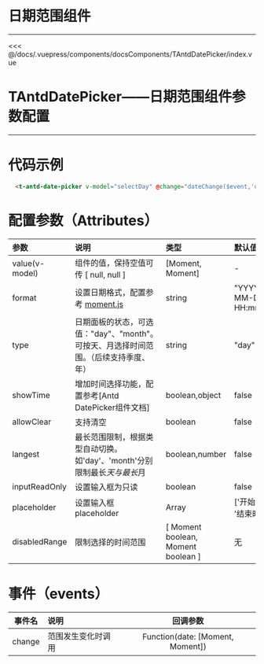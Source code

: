 # 日期范围组件

---


<common-code-format>
  <docsComponents-TAntdDatePicker-index slot="source"></docsComponents-TAntdDatePicker-index>
   <<< @/docs/.vuepress/components/docsComponents/TAntdDatePicker/index.vue
</common-code-format>

# TAntdDatePicker——日期范围组件参数配置
---
# 代码示例


```html
  <t-antd-date-picker v-model="selectDay" @change="dateChange($event,'optionalDate')"/>
```
# 配置参数（Attributes）


| 参数           | 说明                                                                                 | 类型                               | 默认值                   |
| :------------- | :----------------------------------------------------------------------------------- | :--------------------------------- | :----------------------- |
| value(v-model) | 组件的值，保持空值可传 [ null, null ]                                                | [Moment, Moment]                   | -                        |
| format         | 设置日期格式，配置参考 [moment.js](http://momentjs.com/)                             | string                             | "YYYY-MM-DD HH:mm:ss"    |
| type           | 日期面板的状态，可选值："day"、"month"。可按天、月选择时间范围。（后续支持季度、年） | string                             | "day"                    |
| showTime       | 增加时间选择功能，配置参考[Antd DatePicker组件文档]                                  | boolean,object                     | false                    |
| allowClear     | 支持清空                                                                             | boolean                            | false                    |
| langest        | 最长范围限制，根据类型自动切换。如'day'、'month'分别限制最长*天与最长*月             | boolean,number                     | false                    |
| inputReadOnly  | 设置输入框为只读                                                                     | boolean                            | false                    |
| placeholder    | 设置输入框placeholder                                                                | Array                              | ['开始时间', '结束时间'] |
| disabledRange  | 限制选择的时间范围                                                                   | [ Moment boolean, Moment boolean ] | 无                       |

# 事件（events）


| 事件名 | 说明               |             回调参数             |
| :----: | :----------------- | :------------------------------: |
| change | 范围发生变化时调用 | Function(date: [Moment, Moment]) |  |



